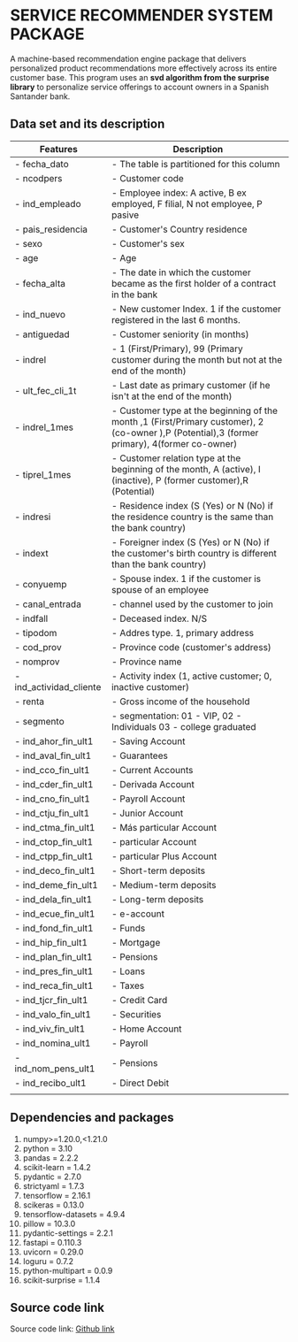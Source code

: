 # SERVICE RECOMMENDER SYSTEM PACKAGE

A machine-based recommendation engine package that delivers personalized product recommendations more effectively across its entire customer base. This program uses an **svd algorithm from the surprise library** to personalize service offerings to account owners in a Spanish Santander bank.

## Data set and its description  

| Features                 | Description                                                                                                                                   |
|--------------------------|-----------------------------------------------------------------------------------------------------------------------------------------------|
| - fecha_dato             | - The table is partitioned for this column                                                                                                    |
| - ncodpers               | - Customer code                                                                                                                               |
| - ind_empleado           | - Employee index: A active, B ex employed, F filial, N not employee, P pasive                                                                 |
| - pais_residencia        | - Customer's Country residence                                                                                                                |
| - sexo                   | - Customer's sex                                                                                                                              |
| - age                    | - Age                                                                                                                                         |
| - fecha_alta             | - The date in which the customer became as the first holder of a contract in the bank                                                         |
| - ind_nuevo              | - New customer Index. 1 if the customer registered in the last 6 months.                                                                      |
| - antiguedad             | - Customer seniority (in months)                                                                                                              |
| - indrel                 | - 1 (First/Primary), 99 (Primary customer during the month but not at the end of the month)                                                   |
| - ult_fec_cli_1t         | - Last date as primary customer (if he isn't at the end of the month)                                                                         |
| - indrel_1mes            | - Customer type at the beginning of the month ,1 (First/Primary customer), 2 (co-owner ),P (Potential),3 (former primary), 4(former co-owner) |
| - tiprel_1mes            | - Customer relation type at the beginning of the month, A (active), I (inactive), P (former customer),R (Potential)                           |
| - indresi                | - Residence index (S (Yes) or N (No) if the residence country is the same than the bank country)                                              |
| - indext                 | - Foreigner index (S (Yes) or N (No) if the customer's birth country is different than the bank country)                                      |
| - conyuemp               | - Spouse index. 1 if the customer is spouse of an employee                                                                                    |
| - canal_entrada          | - channel used by the customer to join                                                                                                        |
| - indfall                | - Deceased index. N/S                                                                                                                         |
| - tipodom                | - Addres type. 1, primary address                                                                                                             |
| - cod_prov               | - Province code (customer's address)                                                                                                          |
| - nomprov                | - Province name                                                                                                                               |
| - ind_actividad_cliente  | - Activity index (1, active customer; 0, inactive customer)                                                                                   |
| - renta                  | - Gross income of the household                                                                                                               |
| - segmento               | - segmentation: 01 - VIP, 02 - Individuals 03 - college graduated                                                                             |
| - ind_ahor_fin_ult1      | - Saving Account                                                                                                                              |
| - ind_aval_fin_ult1      | - Guarantees                                                                                                                                  |
| - ind_cco_fin_ult1       | - Current Accounts                                                                                                                            |
| - ind_cder_fin_ult1      | - Derivada Account                                                                                                                            |
| - ind_cno_fin_ult1       | - Payroll Account                                                                                                                             |
| - ind_ctju_fin_ult1      | - Junior Account                                                                                                                              |
| - ind_ctma_fin_ult1      | - Más particular Account                                                                                                                      |
| - ind_ctop_fin_ult1      | - particular Account                                                                                                                          |
| - ind_ctpp_fin_ult1      | - particular Plus Account                                                                                                                     |
| - ind_deco_fin_ult1      | - Short-term deposits                                                                                                                         |
| - ind_deme_fin_ult1      | - Medium-term deposits                                                                                                                        |
| - ind_dela_fin_ult1      | - Long-term deposits                                                                                                                          |
| - ind_ecue_fin_ult1      | - e-account                                                                                                                                   |
| - ind_fond_fin_ult1      | - Funds                                                                                                                                       |
| - ind_hip_fin_ult1       | - Mortgage                                                                                                                                    |
| - ind_plan_fin_ult1      | - Pensions                                                                                                                                    |
| - ind_pres_fin_ult1      | - Loans                                                                                                                                       |
| - ind_reca_fin_ult1      | - Taxes                                                                                                                                       |
| - ind_tjcr_fin_ult1      | - Credit Card                                                                                                                                 |
| - ind_valo_fin_ult1      | - Securities                                                                                                                                  |
| - ind_viv_fin_ult1       | - Home Account                                                                                                                                |
| - ind_nomina_ult1        | - Payroll                                                                                                                                     |
| - ind_nom_pens_ult1      | - Pensions                                                                                                                                    |
| - ind_recibo_ult1        | - Direct Debit                                                                                                                                |
|                          |                                                                                                                                               |

## Dependencies and packages  

1. numpy>=1.20.0,<1.21.0
2. python = 3.10
3. pandas = 2.2.2
4. scikit-learn = 1.4.2
5. pydantic = 2.7.0
6. strictyaml = 1.7.3
7. tensorflow = 2.16.1
8. scikeras = 0.13.0
9. tensorflow-datasets = 4.9.4
10. pillow = 10.3.0
11. pydantic-settings = 2.2.1
12. fastapi = 0.110.3
13. uvicorn = 0.29.0
14. loguru = 0.7.2
15. python-multipart = 0.0.9
16. scikit-surprise = 1.1.4

## Source code link  

Source code link:
[Github link](https://github.com/chibuikeeugene/recommender_system.git)